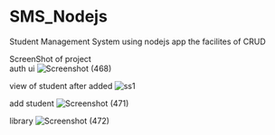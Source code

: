 # SMS_Nodejs
Student Management System using nodejs app the facilites of CRUD

ScreenShot of project<br>
auth ui 
![Screenshot (468)](https://github.com/Nishan-Pradhan06/SMS_Nodejs/assets/105001135/79585968-50e5-4080-961e-48699815c1ea)

view of student after added
![ss1](https://github.com/Nishan-Pradhan06/SMS_Nodejs/assets/105001135/3e0beb16-4f6e-4c74-a20d-bdc17392cce9)

add student
![Screenshot (471)](https://github.com/Nishan-Pradhan06/SMS_Nodejs/assets/105001135/6024d59d-e681-4099-bc9e-971076604fd6)

library
![Screenshot (472)](https://github.com/Nishan-Pradhan06/SMS_Nodejs/assets/105001135/4ec3cfbb-ed03-47a4-9b13-18760174cfda)

